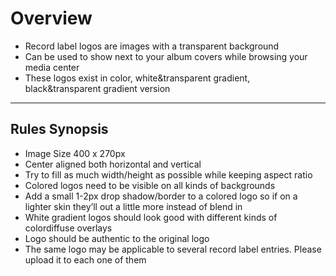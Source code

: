 # **Overview**

- Record label logos are images with a transparent background
- Can be used to show next to your album covers while browsing your media center
- These logos exist in color, white&transparent gradient, black&transparent gradient version

---

## **Rules Synopsis**

- Image Size 400 x 270px
- Center aligned both horizontal and vertical
- Try to fill as much width/height as possible while keeping aspect ratio
- Colored logos need to be visible on all kinds of backgrounds
- Add a small 1-2px drop shadow/border to a colored logo so if on a lighter skin they’ll out a little more instead of blend in
- White gradient logos should look good with different kinds of colordiffuse overlays
- Logo should be authentic to the original logo
- The same logo may be applicable to several record label entries. Please upload it to each one of them
